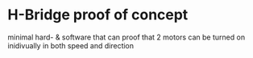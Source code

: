 # H-Bridge proof of concept

minimal hard- & software that can proof that 2 motors can be turned on inidivually in both speed and direction

